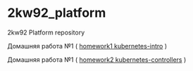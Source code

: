 # 2kw92_platform
2kw92 Platform repository

Домашняя работа №1 ( [homework1 kubernetes-intro](instruction/kubernetes-intro.md) )

Домашняя работа №1 ( [homework2 kubernetes-controllers](instruction/kubernetes-controllers.md) )
 
